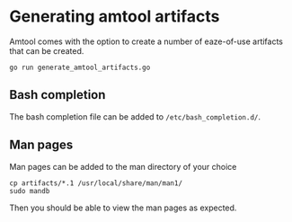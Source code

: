 # Generating amtool artifacts

Amtool comes with the option to create a number of eaze-of-use artifacts that can be created.

    go run generate_amtool_artifacts.go

## Bash completion

The bash completion file can be added to `/etc/bash_completion.d/`.

## Man pages

Man pages can be added to the man directory of your choice

    cp artifacts/*.1 /usr/local/share/man/man1/
    sudo mandb

Then you should be able to view the man pages as expected.
